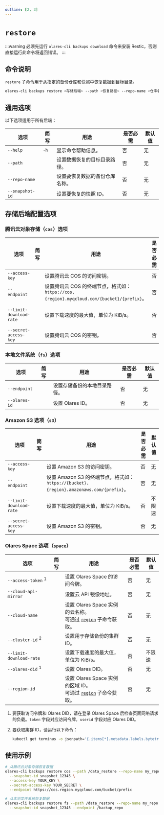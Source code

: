 ```yaml
---
outline: [2, 3]
---
```

# `restore`
:::warning
必须先运行 `olares-cli backups download` 命令来安装 Restic，否则直接运行此命令将返回错误。
:::
## 命令说明
`restore` 子命令用于从指定的备份仓库和快照中恢复数据到目标目录。

```bash
olares-cli backups restore <存储后端> --path <恢复路径> --repo-name <仓库名称> --snapshot-id <快照ID> [选项]
```

## 通用选项
以下选项适用于所有后端：

| 选项            | 简写   | 用途                   | 是否必需 | 默认值 |
|-----------------|------|------------------------|----------|--------|
| `--help`        | `-h` | 显示命令帮助信息。           | 否       | 无     |
| `--path`        |      | 设置数据恢复的目标目录路径。       | 否       | 无     |
| `--repo-name`   |      | 设置要恢复数据的备份仓库名称。   | 否       | 无     |
| `--snapshot-id` |      | 设置要恢复的快照 ID。        | 否       | 无     |

## 存储后端配置选项

### 腾讯云对象存储（`cos`）选项

| 选项                    | 简写 | 用途                                                                         | 是否必需 | 默认值   |
|-------------------------|----|------------------------------------------------------------------------------|----------|----------|
| `--access-key`          |    | 设置腾讯云 COS 的访问密钥。                                                            | 否       | 无       |
| `--endpoint`            |    | 设置腾讯云 COS 的终端节点，格式如：`https://cos.{region}.myqcloud.com/{bucket}/{prefix}`。 | 否       | 无       |
| `--limit-download-rate` |    | 设置下载速度的最大值，单位为 KiB/s。                                                       | 否       | 不限速   |
| `--secret-access-key`   |    | 设置腾讯云 COS 的密钥。                                                          | 否       | 无       |

### 本地文件系统（`fs`）选项

| 选项          | 简写 | 用途                 | 是否必需 | 默认值 |
|---------------|----|----------------------|----------|--------|
| `--endpoint`  |    | 设置存储备份的本地目录路径。 | 否       | 无     |
| `--olares-id` |    | 设置 Olares ID。      | 否       | 无     |

### Amazon S3 选项（`s3`）

| 选项                    | 简写 | 用途                                                                         | 是否必需 | 默认值   |
|-------------------------|----|------------------------------------------------------------------------------|----------|----------|
| `--access-key`          |    | 设置 Amazon S3 的访问密钥。                                                        | 否       | 无       |
| `--endpoint`            |    | 设置 Amazon S3 的终端节点，格式如：`https://{bucket}.{region}.amazonaws.com/{prefix}`。 | 否       | 无       |
| `--limit-download-rate` |    | 设置下载速度的最大值，单位为 KiB/s。                                                       | 否       | 不限速   |
| `--secret-access-key`   |    | 设置 Amazon S3 的密钥。                                                          | 否       | 无       |

### Olares Space 选项（`space`）

| 选项                          | 简写 | 用途                                                                  | 是否必需 | 默认值   |
|-------------------------------|----|---------------------------------------------------------------------|----------|----------|
| `--access-token` <sup>1</sup> |    | 设置 Olares Space 的访问令牌。                                              | 否       | 无       |
| `--cloud-api-mirror`          |    | 设置云 API 镜像地址。                                                       | 否       | 无       |
| `--cloud-name`                |    | 设置 Olares Space 实例的云名称。<br/> 可通过 [`region`](region.md) 子命令获取。       | 否       | 无       |
| `--cluster-id` <sup>2</sup>   |    | 设置用于存储备份的集群 ID。                                                     | 否       | 无       |
| `--limit-download-rate`       |    | 设置下载速度的最大值，单位为 KiB/s。                                            | 否       | 不限速   |
| `--olares-did` <sup>1</sup>   |    | 设置 Olares DID。                                                      | 否       | 无       |
| `--region-id`                 |    | 设置 Olares Space 实例的区域 ID。<br/> 可通过 [`region`](region.md) 子命令获取。 | 否       | 无       |

1. 要获取访问令牌和 Olares DID，请在登录 Olares Space 后检查页面网络请求的负载。`token` 字段对应访问令牌，`userid` 字段对应 Olares DID。

2. 要获取集群 ID，请运行以下命令：
   ```bash
   kubectl get terminus -o jsonpath='{.items[*].metadata.labels.bytetrade\.io/cluster-id}'
   ```
## 使用示例
```bash
# 从腾讯云对象存储恢复数据
olares-cli backups restore cos --path /data_restore --repo-name my_repo \
  --snapshot-id snapshot_12345 \
  --access-key YOUR_KEY \
  --secret-access-key YOUR_SECRET \
  --endpoint https://cos.region.myqcloud.com/bucket/prefix
  
# 从本地文件系统恢复数据
olares-cli backups restore fs --path /data_restore --repo-name my_repo \
  --snapshot-id snapshot_12345 --endpoint /backup_repo
```
